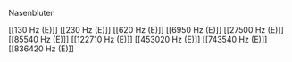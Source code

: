 Nasenbluten

[[130 Hz (E)]]
[[230 Hz (E)]]
[[620 Hz (E)]]
[[6950 Hz (E)]]
[[27500 Hz (E)]]
[[85540 Hz (E)]]
[[122710 Hz (E)]]
[[453020 Hz (E)]]
[[743540 Hz (E)]]
[[836420 Hz (E)]]